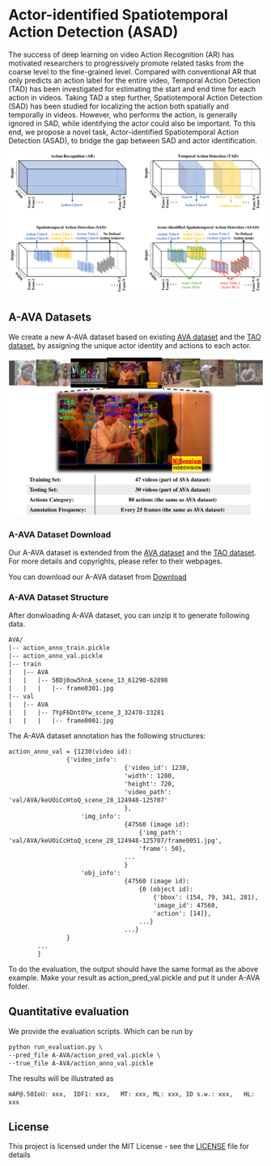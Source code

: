 # Actor-identified Spatiotemporal Action Detection (ASAD)

The success of deep learning on video Action Recognition (AR) has motivated researchers to progressively promote related tasks from the coarse level to the fine-grained level. Compared with conventional AR that only predicts an action label for the entire video, Temporal Action Detection (TAD) has been investigated for estimating the start and end time for each action in videos. Taking TAD a step further, Spatiotemporal Action Detection (SAD) has been studied for localizing the action both spatially and temporally in videos. However, who performs the action, is generally ignored in SAD, while identifying the actor could also be important. To this end, we propose a novel task, Actor-identified Spatiotemporal Action Detection (ASAD), to bridge the gap between SAD and actor identification.
<p align="center">
  <img src="docs/ASAD.png">
</p>


## A-AVA Datasets

We create a new A-AVA dataset based on existing [AVA dataset](http://research.google.com/ava/) and the [TAO dataset](https://taodataset.org/), by assigning the unique actor identity and actions to each actor.

<p align="center">
  <img src="docs/A-AVA.png">
</p>


### A-AVA Dataset Download

Our A-AVA dataset is extended from the [AVA dataset](http://research.google.com/ava/) and the [TAO dataset](https://taodataset.org/). For more details and copyrights, please refer to their webpages.

You can download our A-AVA dataset from 
[Download](https://drive.google.com/file/d/19p84A5rZUGtExpWnwLVc7n4sgypvITIt/view?usp=sharing)

### A-AVA Dataset Structure
After donwloading A-AVA dataset, you can unzip it to generate following data.
```
AVA/
|-- action_anno_train.pickle
|-- action_anno_val.pickle
|-- train
|   |-- AVA
|   |   |-- 5BDj0ow5hnA_scene_13_61290-62898
|   |   |   |-- frame0301.jpg   
|-- val
|   |-- AVA
|   |   |-- 7YpF6DntOYw_scene_3_32470-33281
|   |   |   |-- frame0001.jpg   
```

The A-AVA dataset annotation has the following structures:
```
action_anno_val = {1230(video id):
                {'video_info': 
                                {'video_id': 1230,
                                'width': 1280,
                                'height': 720,
                                'video_path': 'val/AVA/keUOiCcHtoQ_scene_28_124948-125707'
                                },
                    'img_info':
                                {47560 (image id):  
                                    {'img_path': 'val/AVA/keUOiCcHtoQ_scene_28_124948-125707/frame0051.jpg',
                                    'frame': 50},
                                ...
                                }
                    'obj_info':
                                {47560 (image id): 
                                    {0 (object id): 
                                        {'bbox': (154, 79, 341, 281), 
                                        'image_id': 47560, 
                                        'action': [14]},
                                    ...}
                                ...}
                }
        ...
        }
```

To do the evaluation, the output should have the same format as the above example. Make your result as action_pred_val.pickle and put it under A-AVA folder.

## Quantitative evaluation

We provide the evaluation scripts. Which can be run by

```
python run_evaluation.py \
--pred_file A-AVA/action_pred_val.pickle \
--true_file A-AVA/action_anno_val.pickle
```

The results will be illustrated as
```
mAP@.50IoU: xxx,  IDF1: xxx,   MT: xxx, ML: xxx, ID s.w.: xxx,   HL: xxx
```

<a name="license"></a>
## License
This project is licensed under the MIT License - see the [LICENSE](LICENSE) file for details
